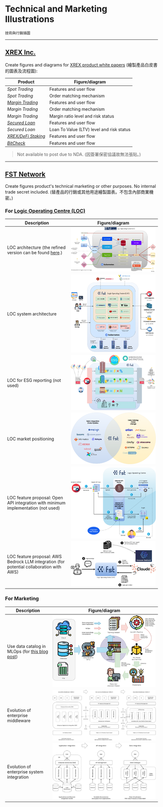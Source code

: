 # Technical and Marketing Illustrations

`技術與行銷插圖`

---

## [XREX Inc.](https://xrex.io/)

Create figures and diagrams for [XREX product white papers](https://github.com/alankrantas/alankrantas/blob/main/works/projects.md#fintech-product-white-paper-copywriting) (繪製產品白皮書的圖表及流程圖):

| Product | Figure/diagram |
| --- | --- |
| _Spot Trading_ | Features and user flow |
| _Spot Trading_ | Order matching mechanism |
| [_Margin Trading_](https://support.xrex.io/en/collections/6032284-margin-trading) | Features and user flow |
| _Margin Trading_ | Order matching mechanism |
| _Margin Trading_ | Margin ratio level and risk status |
| [_Secured Loan_](https://support.xrex.io/en/articles/7322871-what-is-crypto-secured-loan) | Features and user flow |
| _Secured Loan_ | Loan To Value (LTV) level and risk status |
| [_XREX/DeFi Staking_](https://support.xrex.io/en/articles/6034478-what-is-staking) | Features and user flow |
| [_BitCheck_](https://support.xrex.io/en/collections/3064945-bitcheck) | Features and user flow |

> Not available to post due to NDA. (因簽署保密協議故無法張貼。)

---

## [FST Network](https://www.fst.network/)

Create figures product's technical marketing or other purposes. No internal trade secret included. (替產品的行銷或其他用途繪製圖表。不包含內部商業機密。)

### For [Logic Operating Centre (LOC)](https://www.fst.network/logic-operation-centre)

| Description | Figure/diagram |
| --- | --- |
| LOC architecture (the refined version can be found [here](https://loc-documentation.vercel.app/docs/system-faq/software-and-architecture).) | ![LOC](https://github.com/alankrantas/alankrantas/blob/main/works/illustration/loc.png) |
| LOC system architecture | ![LOC-system](https://github.com/alankrantas/alankrantas/blob/main/works/illustration/loc-system.png) |
| LOC for ESG reporting (not used) | ![esg](https://github.com/alankrantas/alankrantas/blob/main/works/illustration/esg.png) |
| LOC market positioning | ![LOC-position](https://github.com/alankrantas/alankrantas/blob/main/works/illustration/loc-marketing-position.png) |
| LOC feature proposal: Open API integration with minimum implementation (not used) | ![LOC-proposal](https://github.com/alankrantas/alankrantas/blob/main/works/illustration/loc-feature-proposal.png) |
| LOC feature proposal: AWS Bedrock LLM integration (for potential collaboration with AWS) | ![LOC-proposal-bedrock](https://github.com/alankrantas/alankrantas/blob/main/works/illustration/loc-aws-bedrock.png) |

### For Marketing

| Description | Figure/diagram |
| --- | --- |
| Use data catalog in MLOps (for [this blog post](https://www.fst.network/post/machine-learning)) | ![mlops](https://github.com/alankrantas/alankrantas/blob/main/works/illustration/mlops.png) |
| Evolution of enterprise middleware | ![data-middleware](https://github.com/alankrantas/alankrantas/blob/main/works/illustration/middleware.png) |
| Evolution of enterprise system integration | ![data-virtualization](https://github.com/alankrantas/alankrantas/blob/main/works/illustration/data-virtualization.png) |
